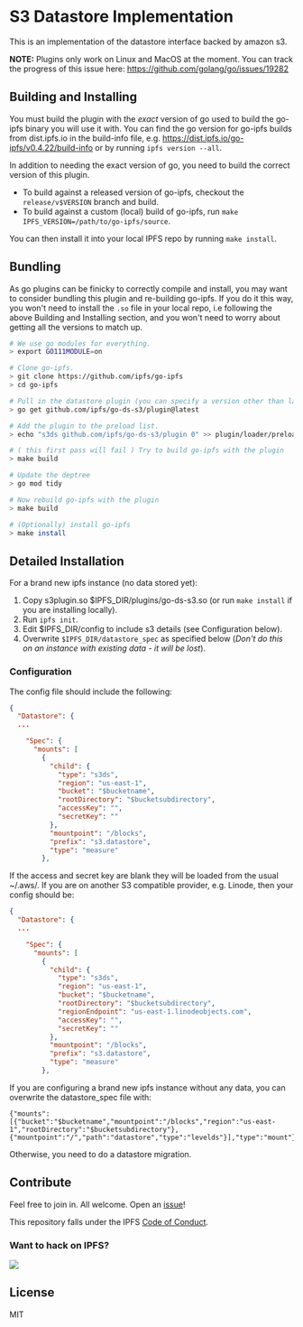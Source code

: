 # S3 Datastore Implementation

This is an implementation of the datastore interface backed by amazon s3.

**NOTE:** Plugins only work on Linux and MacOS at the moment. You can track the progress of this issue here: https://github.com/golang/go/issues/19282

## Building and Installing

You must build the plugin with the *exact* version of go used to build the go-ipfs binary you will use it with. You can find the go version for go-ipfs builds from dist.ipfs.io in the build-info file, e.g. https://dist.ipfs.io/go-ipfs/v0.4.22/build-info or by running `ipfs version --all`.

In addition to needing the exact version of go, you need to build the correct version of this plugin.

* To build against a released version of go-ipfs, checkout the `release/v$VERSION` branch and build.
* To build against a custom (local) build of go-ipfs, run `make IPFS_VERSION=/path/to/go-ipfs/source`.

You can then install it into your local IPFS repo by running `make install`.

## Bundling

As go plugins can be finicky to correctly compile and install, you may want to consider bundling this plugin and re-building go-ipfs. If you do it this way, you won't need to install the `.so` file in your local repo, i.e following the above Building and Installing section, and you won't need to worry about getting all the versions to match up.

```bash
# We use go modules for everything.
> export GO111MODULE=on

# Clone go-ipfs.
> git clone https://github.com/ipfs/go-ipfs
> cd go-ipfs

# Pull in the datastore plugin (you can specify a version other than latest if you'd like).
> go get github.com/ipfs/go-ds-s3/plugin@latest

# Add the plugin to the preload list.
> echo "s3ds github.com/ipfs/go-ds-s3/plugin 0" >> plugin/loader/preload_list

# ( this first pass will fail ) Try to build go-ipfs with the plugin
> make build

# Update the deptree
> go mod tidy

# Now rebuild go-ipfs with the plugin
> make build

# (Optionally) install go-ipfs
> make install
```

## Detailed Installation

For a brand new ipfs instance (no data stored yet):

1. Copy s3plugin.so $IPFS_DIR/plugins/go-ds-s3.so (or run `make install` if you are installing locally).
2. Run `ipfs init`.
3. Edit $IPFS_DIR/config to include s3 details (see Configuration below).
4. Overwrite `$IPFS_DIR/datastore_spec` as specified below (*Don't do this on an instance with existing data - it will be lost*).

### Configuration

The config file should include the following:
```json
{
  "Datastore": {
  ...

    "Spec": {
      "mounts": [
        {
          "child": {
            "type": "s3ds",
            "region": "us-east-1",
            "bucket": "$bucketname",
            "rootDirectory": "$bucketsubdirectory",
            "accessKey": "",
            "secretKey": ""
          },
          "mountpoint": "/blocks",
          "prefix": "s3.datastore",
          "type": "measure"
        },
```

If the access and secret key are blank they will be loaded from the usual ~/.aws/.
If you are on another S3 compatible provider, e.g. Linode, then your config should be:

```json
{
  "Datastore": {
  ...

    "Spec": {
      "mounts": [
        {
          "child": {
            "type": "s3ds",
            "region": "us-east-1",
            "bucket": "$bucketname",
            "rootDirectory": "$bucketsubdirectory",
            "regionEndpoint": "us-east-1.linodeobjects.com",
            "accessKey": "",
            "secretKey": ""
          },
          "mountpoint": "/blocks",
          "prefix": "s3.datastore",
          "type": "measure"
        },
```

If you are configuring a brand new ipfs instance without any data, you can overwrite the datastore_spec file with:

```
{"mounts":[{"bucket":"$bucketname","mountpoint":"/blocks","region":"us-east-1","rootDirectory":"$bucketsubdirectory"},{"mountpoint":"/","path":"datastore","type":"levelds"}],"type":"mount"}
```

Otherwise, you need to do a datastore migration.

## Contribute

Feel free to join in. All welcome. Open an [issue](https://github.com/ipfs/go-ipfs-example-plugin/issues)!

This repository falls under the IPFS [Code of Conduct](https://github.com/ipfs/community/blob/master/code-of-conduct.md).

### Want to hack on IPFS?

[![](https://cdn.rawgit.com/jbenet/contribute-ipfs-gif/master/img/contribute.gif)](https://github.com/ipfs/community/blob/master/CONTRIBUTING.md)

## License

MIT
